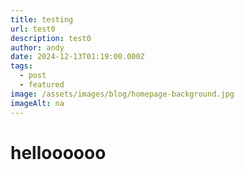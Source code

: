 ```yaml
---
title: testing
url: test0
description: test0
author: andy
date: 2024-12-13T01:19:00.000Z
tags:
  - post
  - featured
image: /assets/images/blog/homepage-background.jpg
imageAlt: na
---
```

# helloooooo
